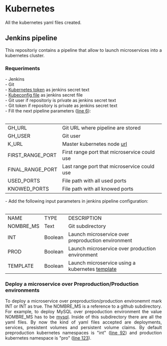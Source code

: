 <h1> Kubernetes</h1>
<p align="justify">All the kubernetes yaml files created.</p>

<h2>Jenkins pipeline</h2>
<p align="justify">This repositoriy contains a pipeline that allow to launch microservices into a kubernetes cluster.</p>

<h3>Requeriments</h3>
- Jenkins<br>
- Git<br>
- <a href="https://kubernetes.io/docs/reference/setup-tools/kubeadm/kubeadm-token/">Kubernetes token</a> as jenkins secret text<br>
- <a href="https://kubernetes.io/docs/concepts/configuration/organize-cluster-access-kubeconfig/">Kubeconfig file</a> as jenkins secret file<br>
- Git user if repositoriy is private as jenkins secret text</br>
- Git token if repository is private as jenkins secret text</br>
- Fill the next pipeline parameters (<a href="https://github.com/MartiMarch/Kubernetes/blob/main/Jenkinsfile">line 6</a>):</br><br>
<table>
  <tr>
    <td>GH_URL</td>
    <td>Git URL where pipeline are stored</td>
  </tr>
  <tr>
    <td>GH_USER</td>
    <td>Git user</td>
  </tr>
  <tr>
    <td>K_URL</td>
    <td>Master kubernetes node <a href="https://kubernetes.io/docs/reference/kubectl/cheatsheet/#kubectl-context-and-configuration">url</a></td>
  </tr>
  <tr>
    <td>FIRST_RANGE_PORT</td>
    <td>First range port that microservice could use</td>
  </tr>
  <tr>
    <td>FINAL_RANGE_PORT</td>
    <td>Last range port that microservice could use</td>
  </tr>
  <tr>
    <td>USED_PORTS</td>
    <td>File path with all used ports</td>
  </tr>
  <tr>
    <td>KNOWED_PORTS</td>
    <td>File path with all knowed ports</td>
  </tr>
</table>
- Add the following input parameters in jenkins pipeline configuration:<br><br>
<table>
  <tr>
    <td>NAME</td>
    <td>TYPE</td>
    <td>DESCRIPTION</td>
  </tr>
  <tr>
    <td>NOMBRE_MS</td>
    <td>Text</td>
    <td>Git subdirectory</td>
  </tr>
  <tr>
    <td>INT</td>
    <td>Boolean</td>
    <td>Launch microservice over preproduction environment</td>
  </tr>
  <tr>
    <td>PROD</td>
    <td>Boolean</td>
    <td>Launch microservice over production environment</td>
  </tr>
  <tr>
    <td>TEMPLATE</td>
    <td>Boolean</td>
    <td>Launch microservice using a kubernetes <a href="https://github.com/MartiMarch/Kubernetes/tree/main/template">template</a></td>
  </tr>
</table>
<h3>Deploy a microservice over Preproduction/Production environments</h3>
<p align="justify">To deploy a microservice over preproduction/production environemnt mark INT or INT as true. The NOMBRE_MS is a reference to a github subdirectory. For example, to deploy MySQL over prepoduction environment the value NOMBRE_MS has to be <a href="https://github.com/MartiMarch/Kubernetes/tree/main/mysql">mysql</a>. Inside of this subdirectory there are all the yaml files. By now the kind of yaml files accepted are deployments, services, presistent volumes and persistent volume claims. By default preproduction kubernetes namespaces is "int" (<a href="https://github.com/MartiMarch/Kubernetes/blob/main/Jenkinsfile">line 92</a>) and production kubernetes namespace is "pro" (<a href="https://github.com/MartiMarch/Kubernetes/blob/main/Jenkinsfile">line 123</a>).</p>
